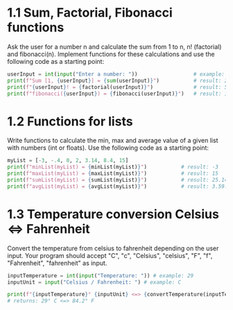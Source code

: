 # 1.1 Sum, Factorial, Fibonacci functions

Ask the user for a number n and calculate the sum from 1 to n, n! (factorial) and fibonacci(n). Implement functions for these calculations and use the following code as a starting point:

```python
userInput = int(input("Enter a number: "))                  # example: 7
print(f"Sum [1, {userInput}] = {sum(userInput)}")           # result: 28
print(f"{userInput}! = {factorial(userInput)}")             # result: 5040
print(f"fibonacci({userInput}) = {fibonacci(userInput)}")   # result: 13
```

# 1.2 Functions for lists

Write functions to calculate the min, max and average value of a given list with numbers (int or floats).
Use the following code as a starting point:

```python
myList = [-3, -.4, 0, 2, 3.14, 8.4, 15]
print(f"minList(myList) = {minList(myList)}")           # result: -3
print(f"maxList(myList) = {maxList(myList)}")           # result: 15
print(f"sumList(myList) = {sumList(myList)}")           # result: 25.14
print(f"avgList(myList) = {avgList(myList)}")           # result: 3.59...
```

# 1.3 Temperature conversion Celsius <=> Fahrenheit

Convert the temperature from celsius to fahrenheit depending on the user input. Your program should accept "C", "c", "Celsius", "celsius", "F", "f", "Fahrenheit", "fahrenheit" as input.

```python
inputTemperature = int(input("Temperature: ")) # example: 29
inputUnit = input("Celsius / Fahrenheit: ") # example: C

print(f"{inputTemperature}° {inputUnit} <=> {convertTemperature(inputTemperature, inputUnit)}° {convertUnit(inputUnit)}")
# returns: 29° C <=> 84.2° F
```
